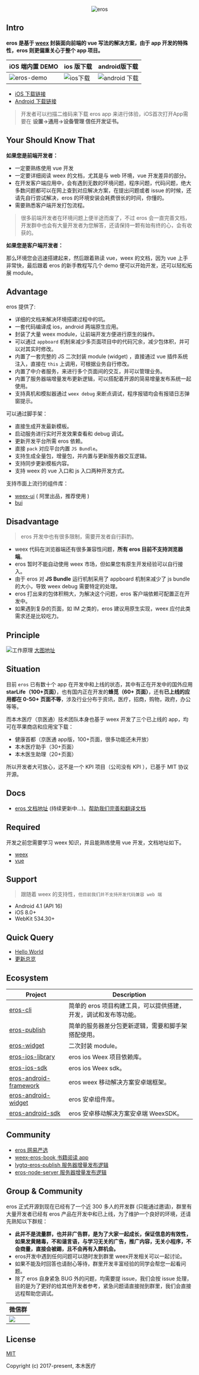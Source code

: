 <div align=center>

![eros](http://upload.ouliu.net/i/20180124175551qrzlq.png)

</div>

## Intro
**eros 是基于 [weex](https://weex-project.io/cn/) 封装面向前端的 vue 写法的解决方案，由于 app 开发的特殊性，eros 则更偏重关心于整个 app 项目。**


| iOS 端内置 DEMO | ios 版下载 | android版下载 |
|---------|---------|---------|
|![eros-demo](http://upload.ouliu.net/i/20180122162536pcw67.gif)|![ios下载](http://chuantu.biz/t6/214/1516790387x-1404793130.png)|![android 下载](http://upload.ouliu.net/i/201801241911376ee1z.png)|

* [iOS 下载链接](http://fir.im/eros)
* [Android 下载链接](https://fir.im/weexerosandroid)


> 开发者可以扫描二维码来下载 eros app 来进行体验，iOS首次打开App需要在 **设置->通用->设备管理 信任开发证书。**
## Your Should Know That
**如果您是前端开发者：**
* 一定要熟练使用 vue 开发
* 一定要详细阅读 weex 的文档，尤其是与 web 环境，vue 开发差异的部分。
* 在开发客户端应用中，会有遇到无数的环境问题，程序问题，代码问题，绝大多数问题都可以在网上查到对应解决方案，在提出问题或者 issue 的时候，还请先自行尝试解决，eros 的环境安装会耗费很长的时间，你懂的。
* 需要熟悉客户端开发打包流程。

> 很多前端开发者在环境问题上便半途而废了，不过 eros 会一直完善文档，开发群中也会有大量开发者为您解答，还请保持一颗有始有终的心，会有收获的。

**如果您是客户端开发者：**

那么环境您会迅速搭建起来，然后跟着熟读 vue，weex 的文档，因为 vue 上手非常快，最后跟着 eros 的新手教程写几个 demo 便可以开始开发，还可以轻松拓展 module。

## Advantage
eros 提供了: 
* 详细的文档来解决环境搭建过程中的坑。
* 一套代码编译成 ios，android 两端原生应用。
* 封装了大量 weex module，让前端开发方便进行原生的操作。
* 可以通过 `appboard` 机制来减少多页面项目中的代码冗余，减少包体积，并可以对其实时修改。
* 内置了一套完整的 JS 二次封装 module (widget) ，直接通过 vue 插件系统注入，直接在 `this` 上调用，可根据业务自行修改。
* 内置了中介者服务，来进行多个页面间的交互，并可以管理业务。
* 内置了服务器端增量发布更新逻辑，可以搭配着开源的简易增量发布系统一起使用。
* 支持真机和模拟器通过 `weex debug` 来断点调试，程序报错均会有报错日志弹窗提示。

可以通过脚手架：
* 直接生成开发最新模板。
* 启动服务进行实时开发效果查看和 debug 调试。
* 更新开发平台所需 eros 依赖。
* 直接 `pack` 对应平台内置 `JS Bundle`。
* 支持生成全量包，增量包，并内置与更新服务器交互逻辑。
* 支持同步更新模板内容。
* 支持 weex 的 vue 入口和 js 入口两种开发方式。

支持市面上流行的组件库：
* [weex-ui](https://github.com/alibaba/weex-ui) ( 阿里出品，推荐使用 )
* [bui](https://github.com/bingo-oss/bui-weex)

## Disadvantage
> eros 开发中也有很多限制，需要开发者自行斟酌。
* weex 代码在浏览器端还有很多兼容性问题，**所有 eros 目前不支持浏览器端**。
* eros 暂时不能自动使用 weex 市场，但如果您有原生开发经验可以自行接入。
* 由于 eros 对 **JS Bundle** 运行机制采用了 appboard 机制来减少了 js bundle 的大小，导致 weex debug 需要特定的处理。
* eros 打出来的包体积稍大，为解决这个问题，eros 客户端依赖可配置正在开发中。
* 如果遇到复杂的页面，如 IM 之类的，eros 建议用原生实现，weex 应付此类需求还是比较吃力。

## Principle

![工作原理](http://on-img.com/chart_image/59c5d743e4b0d34a18d69580.png)
[大图地址](http://on-img.com/chart_image/59c5d743e4b0d34a18d69580.png)

## Situation
目前 `eros` 已有数十个 app 在开发中和上线的状态，其中有正在开发中的国外应用 **starLife（100+页面）**，也有国内正在开发的**蜂觅（60+ 页面）**，还有**已上线的应用都在 0-50+ 页面不等**，涉及行业分布于资讯，医疗，招商，购物，政府，办公等等。

而本木医疗（京医通）技术团队本身也基于 weex 开发了三个已上线的 app，均可在苹果商店和应用宝下载：
* 健康首都（京医通 app版，100+页面，很多功能还未开放）
* 本木医疗助手（30+页面）
* 本木医生助理（20+页面）

所以开发者大可放心，这不是一个 KPI 项目（公司没有 KPI ），已基于 MIT 协议开源。

## Docs
* [eros 文档地址](https://bmfe.github.io/eros-docs/) (持续更新中...)。[帮助我们完善和翻译文档](https://github.com/bmfe/eros-docs)
## Required
开发之前您需要学习 weex 知识，并且能熟练使用 vue 开发，文档地址如下。
* [weex](http://weex.apache.org/cn/guide/)
* [vue](https://cn.vuejs.org/v2/guide/)

## Support 
> 跟随着 weex 的支持性，`但目前我们并不支持开发代码兼容 web 端`

* Android 4.1 (API 16)
* iOS 8.0+ 
* WebKit 534.30+ 

## Quick Query 
* [Hello World](https://bmfe.github.io/eros-docs/#/zh-cn/tutorial_newcomer)
* [更新总览](https://bmfe.github.io/eros-docs/#/zh-cn/update_log_all)
## Ecosystem

| Project | Description |
|---------|-------------|
| [eros-cli](https://github.com/bmfe/eros-cli) | 简单的 eros 项目构建工具，可以提供搭建，开发，调试和发布等功能。 |
| [eros-publish](https://github.com/bmfe/eros-publish) | 简单的服务器差分包更新逻辑，需要和脚手架搭配使用。 |
| [eros-widget](https://github.com/bmfe/eros-widget) | 二次封装 module。 |
| [eros-ios-library](https://github.com/bmfe/Benmu-iOS-Library) | eros ios Weex 项目依赖库。 |
| [eros-ios-sdk](https://github.com/bmfe/WeexiOSSDK) | eros ios Weex sdk。 |
| [eros-android-framework](https://github.com/bmfe/WeexErosFramework) | eros weex 移动解决方案安卓端框架。 |
| [eros-android-widget](https://github.com/bmfe/BMWidget) | eros 安卓组件库。 |
| [eros-android-sdk](https://github.com/bmfe/WeexSDK) | eros 安卓移动解决方案安卓端 WeexSDK。 |

## Community
* [eros 网易严选](https://github.com/bmfe/eros-yanxuan-demo-v2)
* [weex-eros-book 书籍阅读 app](https://github.com/wennjie/weex-book)
* [lygtq-eros-publish 服务器增量发布逻辑](https://github.com/hodgevk/lygtq-eros-publish)
* [eros-node-server 服务器增量发布逻辑](https://github.com/shawn-tangsc/eros-node-server)


## Group & Community
eros 正式开源到现在已经有了一个近 300 多人的开发群 (只能通过邀请)，群里有大量开发者已经有 eros 产品在开发中和已上线，为了维护一个良好的环境，还请先熟知以下群规：

* **此并不是流量群，也并非广告群，是为了大家一起成长，保证信息的有效性，如果发黄赌毒，不和谐言语，与学习无关的广告，推广内容，无关小程序，不会商量，直接会被踢，且不会再有入群机会。**
* eros开发中遇到任何问题可以随时发到群里 weex开发相关可以一起讨论。
* 如果不能及时回答也请耐心等待，群里开发丰富经验的同学会帮您一起看问题。
* 除了 eros 自身紧急 BUG 外的问题，均需要提 issue，我们会按 issue 处理，目的是为了更好的给其他开发者参考，紧急问题请直接抛到群里，我们会直接远程帮助您调试。


| 微信群 |
|---------|
|![](https://gitee.com/uploads/images/2017/1026/154652_651ba169_1595985.jpeg)|

## License
[MIT](https://opensource.org/licenses/MIT)

Copyright (c) 2017-present, 本木医疗